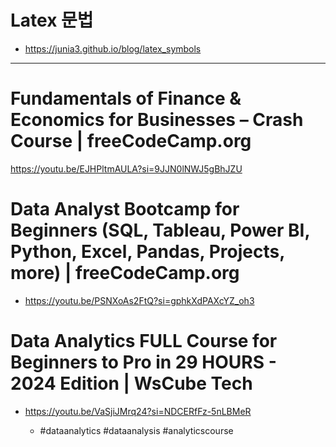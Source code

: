# Latex 문법

- https://junia3.github.io/blog/latex_symbols


<hr>

# Fundamentals of Finance & Economics for Businesses – Crash Course | freeCodeCamp.org

https://youtu.be/EJHPltmAULA?si=9JJN0lNWJ5gBhJZU

# Data Analyst Bootcamp for Beginners (SQL, Tableau, Power BI, Python, Excel, Pandas, Projects, more) | freeCodeCamp.org

- https://youtu.be/PSNXoAs2FtQ?si=gphkXdPAXcYZ_oh3


# Data Analytics FULL Course for Beginners to Pro in 29 HOURS - 2024 Edition | WsCube Tech
  
- https://youtu.be/VaSjiJMrq24?si=NDCERfFz-5nLBMeR

  - #dataanalytics #dataanalysis #analyticscourse
